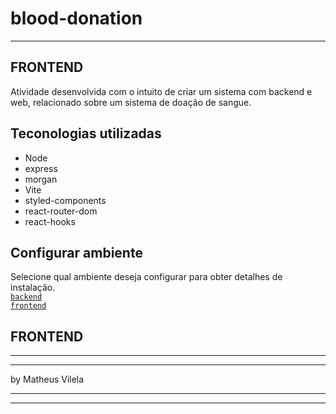 # blood-donation
---
## FRONTEND

Atividade desenvolvida com o intuito de criar um sistema com backend e web, relacionado sobre um sistema de doação de sangue.

## Teconologias utilizadas
- Node
- express
- morgan
- Vite
- styled-components
- react-router-dom
- react-hooks

## Configurar ambiente

Selecione qual ambiente deseja configurar para obter detalhes de instalação.
\
[`backend`](server/README.MD)
\
[`frontend`](web/README.MD)

## FRONTEND


---
---
by Matheus Vilela

---
---
